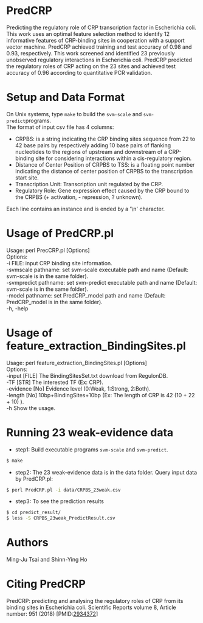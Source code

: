 # PredCRP

Predicting the regulatory role of CRP transcription factor in Escherichia coli.
This work uses an optimal feature selection method to identify 12 informative features of CRP-binding sites in cooperation with a support vector machine.
PredCRP achieved training and test accuracy of 0.98 and 0.93, respectively. This work screened and identified 23 previously unobserved regulatory interactions in Escherichia coli. PredCRP predicted the regulatory roles of CRP acting on the 23 sites and achieved test accuracy of 0.96 according to quantitative PCR validation.

Setup and Data Format
============================
On Unix systems, type `make` to build the `svm-scale` and `svm-predict`programs.  
The format of input csv file has 4 columns:  
  -  CRPBS: is a string indicating the CRP binding sites sequence from 22 to 42 base pairs by respectively adding 10 base pairs of flanking nucleotides to the regions of upstream and downstream of a CRP-binding site for considering interactions within a cis-regulatory region.  
  -  Distance of Center Position of CRPBS to TSS:  is a floating point number indicating the distance of center position of CRPBS to the transcription start site.  
  -  Transcription Unit: Transcription unit regulated by the CRP.  
  -  Regulatory Role: Gene expression effect caused by the CRP bound to the CRPBS (+ activation, - repression, ? unknown). 
  
Each line contains an instance and is ended by a '\n' character. 

Usage of PredCRP.pl
==========================
Usage: perl PrecCRP.pl [Options]  
Options:  
	-i FILE: input CRP binding site information.  
	-svmscale pathname: set svm-scale executable path and name (Default: svm-scale is in the same folder).  
	-svmpredict pathname: set svm-predict executable path and name (Default: svm-scale is in the same folder).  
	-model pathname: set PredCRP_model path and name (Default: PredCRP_model is in the same folder).  
	-h, -help

Usage of feature_extraction_BindingSites.pl 
===========================================
Usage: perl feature_extraction_BindingSites.pl [Options]  
Options:  
	-input		[FILE] The BindingSitesSet.txt download from RegulonDB.  
	-TF		[STR]	The interested TF (Ex: CRP).  
	-evidence	[No]	Evidence level (0:Weak, 1:Strong, 2:Both).  
	-length		[No]	10bp+BindingSites+10bp (Ex: The length of CRP is 42 (10 + 22 + 10) ).  
	-h		Show the usage.  


Running 23 weak-evidence data
==============================
-  step1:  Build executable programs `svm-scale` and `svm-predict`.  
```sh
$ make
```
-  step2:  The 23 weak-evidence data is in the data folder. Query input data by PredCRP.pl:  
```sh
$ perl PredCRP.pl -i data/CRPBS_23weak.csv
```
- step3: To see the prediction results  
```sh
$ cd predict_result/
$ less -S CRPBS_23weak_PredictResult.csv
```
  
Authors
=======
Ming-Ju Tsai and Shinn-Ying Ho

Citing PredCRP
==============
PredCRP: predicting and analysing the regulatory roles of CRP from its binding sites in Escherichia coli. Scientific Reports volume 8, Article number: 951 (2018) [PMID:[2934372](https://www.ncbi.nlm.nih.gov/pubmed/29343727)]
